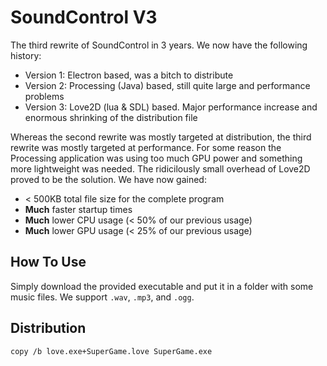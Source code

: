 # SoundControl V3

The third rewrite of SoundControl in 3 years. We now have the following history:

- Version 1: Electron based, was a bitch to distribute
- Version 2: Processing (Java) based, still quite large and performance problems
- Version 3: Love2D (lua & SDL) based. Major performance increase and enormous shrinking of the distribution file

Whereas the second rewrite was mostly targeted at distribution, the third rewrite was mostly targeted at performance. For some reason the Processing application was using too much GPU power and something more lightweight was needed. The ridicilously small overhead of
Love2D proved to be the solution. We have now gained:

- &lt; 500KB total file size for the complete program
- **Much** faster startup times
- **Much** lower CPU usage (&lt; 50% of our previous usage)
- **Much** lower GPU usage (&lt; 25% of our previous usage)

## How To Use

Simply download the provided executable and put it in a folder with some music files. We support `.wav`, `.mp3`, and `.ogg`.

## Distribution

```
copy /b love.exe+SuperGame.love SuperGame.exe
```

